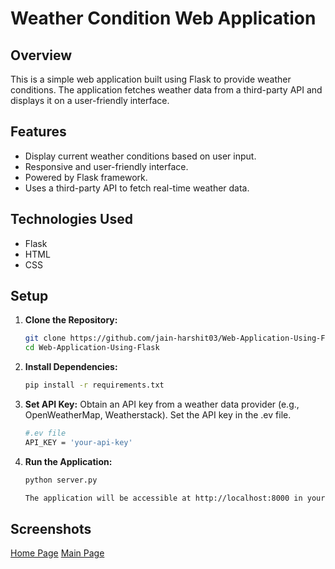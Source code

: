 # Weather Condition Web Application

## Overview

This is a simple web application built using Flask to provide weather conditions. The application fetches weather data from a third-party API and displays it on a user-friendly interface.

## Features

- Display current weather conditions based on user input.
- Responsive and user-friendly interface.
- Powered by Flask framework.
- Uses a third-party API to fetch real-time weather data.

## Technologies Used

- Flask
- HTML
- CSS

## Setup

1. **Clone the Repository:**

   ```bash
   git clone https://github.com/jain-harshit03/Web-Application-Using-Flask.git
   cd Web-Application-Using-Flask

2. **Install Dependencies:**
   ```bash
   pip install -r requirements.txt

4. **Set API Key:**
   Obtain an API key from a weather data provider (e.g., OpenWeatherMap, Weatherstack).
   Set the API key in the .ev file.
   ```bash
   #.ev file
   API_KEY = 'your-api-key'

6. **Run the Application:**
   ```bash
   python server.py

   The application will be accessible at http://localhost:8000 in your web browser.

## Screenshots
[Home Page](https://github.com/jain-harshit03/Web-Application-Using-Flask/blob/main/Screenshot%20(458).png?raw=true)
[Main Page](https://github.com/jain-harshit03/Web-Application-Using-Flask/blob/main/Screenshot%20(459).png?raw=true) 

